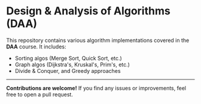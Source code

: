 # Design & Analysis of Algorithms (DAA)
This repository contains various algorithm implementations covered in the **DAA** course. It includes:

- Sorting algos (Merge Sort, Quick Sort, etc.)
- Graph algos (Dijkstra's, Kruskal's, Prim's, etc.)
- Divide & Conquer, and Greedy approaches

 ---
 **Contributions are welcome!** If you find any issues or improvements, feel free to open a pull request.